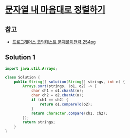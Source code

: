 # [문자열 내 마음대로 정렬하기](https://school.programmers.co.kr/learn/courses/30/lessons/12915)

## 참고

- [프로그래머스 코딩테스트 문제풀이전략 254pg](https://github.com/gilbutITbook/080337/blob/main/7장/문자열_내마음대로_정렬하기.java)

## Solution 1

```java
import java.util.Arrays;

class Solution {
    public String[] solution(String[] strings, int n) {
        Arrays.sort(strings, (o1, o2) -> {
            char ch1 = o1.charAt(n);
            char ch2 = o2.charAt(n);
            if (ch1 == ch2) {
                return o1.compareTo(o2);
            }
            return Character.compare(ch1, ch2);
        });
        return strings;
    }
}
```
